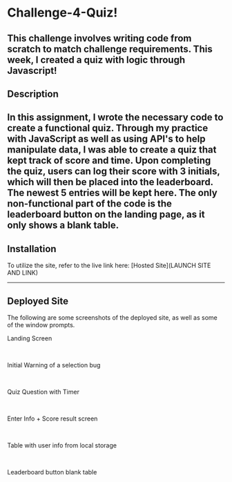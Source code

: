 # Challenge-4-Quiz!
This challenge involves writing code from scratch to match challenge requirements. 
This week, I created a quiz with logic through Javascript!
---------------------------------------------------------------------------------------------------------------------------------------------------
## Description
In this assignment, I wrote the necessary code to create a functional quiz. 
Through my practice with JavaScript as well as using API's to help manipulate data, I was able to create a quiz that kept track of score and time.
Upon completing the quiz, users can log their score with 3 initials, which will then be placed into the leaderboard. The newest 5 entries will be kept here.
The only non-functional part of the code is the leaderboard button on the landing page, as it only shows a blank table. 
---------------------------------------------------------------------------------------------------------------------------------------------------

## Installation
To utilize the site, refer to the live link here: [Hosted Site](LAUNCH SITE AND LINK)

---------------------------------------------------------------------------------------------------------------------------------------------------

## Deployed Site
The following are some screenshots of the deployed site, as well as some of the window prompts. 

Landing Screen


<br>

Initial Warning of a selection bug 


<br>

Quiz Question with Timer


<br>

Enter Info + Score result screen


<br>

Table with user info from local storage

<br>

Leaderboard button blank table

<br>



